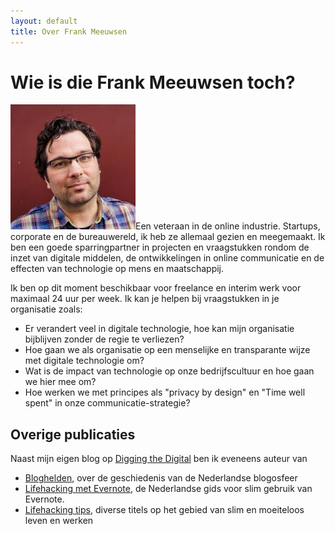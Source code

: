 ```yaml
---
layout: default
title: Over Frank Meeuwsen
---
```

# Wie is die Frank Meeuwsen toch?

![Avatar Frank](/images/avatar.jpg)Een veteraan in de online industrie. Startups, corporate en de bureauwereld, ik heb ze allemaal gezien en meegemaakt. Ik ben een goede sparringpartner in projecten en vraagstukken rondom de inzet van digitale middelen, de ontwikkelingen in online communicatie en de effecten van technologie op mens en maatschappij.

Ik ben op dit moment beschikbaar voor freelance en interim werk voor maximaal 24 uur per week. Ik kan je helpen bij vraagstukken in je organisatie zoals:

* Er verandert veel in digitale technologie, hoe kan mijn organisatie bijblijven zonder de regie te verliezen?
* Hoe gaan we als organisatie op een menselijke en transparante wijze met digitale technologie om?
* Wat is de impact van technologie op onze bedrijfscultuur en hoe gaan we hier mee om?
* Hoe werken we met principes als "privacy by design" en "Time well spent" in onze communicatie-strategie?

## Overige publicaties
Naast mijn eigen blog op [Digging the Digital](https://diggingthedigital.com) ben ik eveneens auteur van

- [Bloghelden](https://bloghelden.nl), over de geschiedenis van de Nederlandse blogosfeer
- [Lifehacking met Evernote](https://github.com/frankmeeuwsen/Lifehacking-met-Evernote), de Nederlandse gids voor slim gebruik van Evernote.
- [Lifehacking tips](https://support.vanduurenmedia.nl/Downloads/9789089650818/175%20Lifehackingtips%20met%20klikbare%20links.pdf), diverse titels op het gebied van slim en moeiteloos leven en werken


